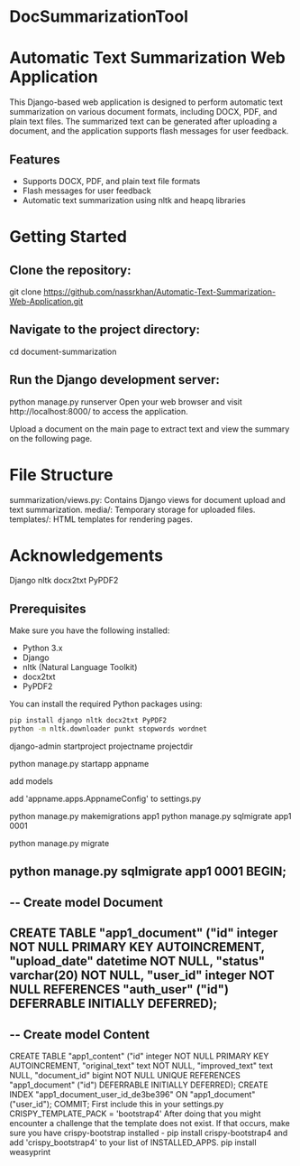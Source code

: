 # DocSummarizationTool

# Automatic Text Summarization Web Application

This Django-based web application is designed to perform automatic text summarization on various document formats, including DOCX, PDF, and plain text files. The summarized text can be generated after uploading a document, and the application supports flash messages for user feedback.

## Features

- Supports DOCX, PDF, and plain text file formats
- Flash messages for user feedback
- Automatic text summarization using nltk and heapq libraries

# Getting Started

## Clone the repository:

git clone https://github.com/nassrkhan/Automatic-Text-Summarization-Web-Application.git

## Navigate to the project directory:

cd document-summarization

## Run the Django development server:

python manage.py runserver
Open your web browser and visit http://localhost:8000/ to access the application.

Upload a document on the main page to extract text and view the summary on the following page.

# File Structure

summarization/views.py: Contains Django views for document upload and text summarization.
media/: Temporary storage for uploaded files.
templates/: HTML templates for rendering pages.

# Acknowledgements

Django
nltk
docx2txt
PyPDF2

## Prerequisites

Make sure you have the following installed:

- Python 3.x
- Django
- nltk (Natural Language Toolkit)
- docx2txt
- PyPDF2

You can install the required Python packages using:

```bash
pip install django nltk docx2txt PyPDF2
python -m nltk.downloader punkt stopwords wordnet


```

django-admin startproject projectname projectdir

python manage.py startapp appname

add models

add 'appname.apps.AppnameConfig' to settings.py

python manage.py makemigrations app1
python manage.py sqlmigrate app1 0001

python manage.py migrate



python manage.py sqlmigrate app1 0001
BEGIN;
------

-- Create model Document
------------------------

CREATE TABLE "app1_document" ("id" integer NOT NULL PRIMARY KEY AUTOINCREMENT, "upload_date" datetime NOT NULL, "status" varchar(20) NOT NULL, "user_id" integer NOT NULL REFERENCES "auth_user" ("id") DEFERRABLE INITIALLY DEFERRED);
---------------------------------------------------------------------------------------------------------------------------------------------------------------------------------------------------------------------------------------

-- Create model Content
-----------------------

CREATE TABLE "app1_content" ("id" integer NOT NULL PRIMARY KEY AUTOINCREMENT, "original_text" text NOT NULL, "improved_text" text NULL, "document_id" bigint NOT NULL UNIQUE REFERENCES "app1_document" ("id") DEFERRABLE INITIALLY DEFERRED);
CREATE INDEX "app1_document_user_id_de3be396" ON "app1_document" ("user_id");
COMMIT;
First include this in your settings.py CRISPY_TEMPLATE_PACK = 'bootstrap4'
After doing that you might encounter a challenge that the template does not exist. If that occurs, make sure you have crispy-bootstrap installed - pip install crispy-bootstrap4 and add 'crispy_bootstrap4' to your list of INSTALLED_APPS.
pip install weasyprint
